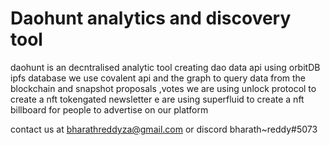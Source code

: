 # Daohunt analytics and discovery tool

daohunt is an decntralised analytic tool creating dao data api using orbitDB ipfs database
we use covalent api and the graph to query data from the blockchain and snapshot proposals ,votes
we are using unlock protocol to create a nft tokengated newsletter
e are using superfluid to create a nft billboard for people to advertise on our platform

contact us at bharathreddyza@gmail.com
or discord bharath~reddy#5073
